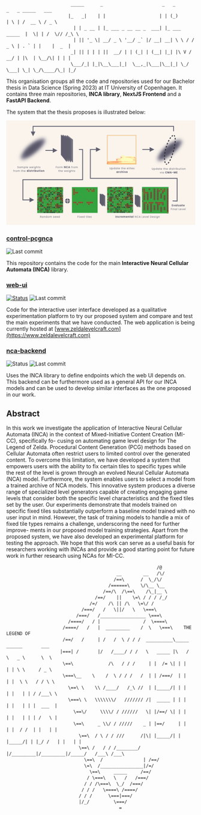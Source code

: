 ```
                        _____      _                      _   _             _   _ _____   ___  
                       |_   _|    | |                    | | (_)           | \ | /  __ \ / _ \ 
                         | | _ __ | |_ ___ _ __ __ _  ___| |_ ___   _____  |  \| | /  \// /_\ \
                         | || '_ \| __/ _ \ '__/ _` |/ __| __| \ \ / / _ \ | . ` | |    |  _  |
                        _| || | | | ||  __/ | | (_| | (__| |_| |\ V /  __/ | |\  | \__/\| | | |
                        \___/_| |_|\__\___|_|  \__,_|\___|\__|_| \_/ \___| \_| \_/\____/\_| |_/                                                       
```
This organisation groups all the code and repositories used for our Bachelor thesis in Data Science (Spring 2023) at IT University of Copenhagen.
It contains three main repositories, **INCA library**, **NextJS Frontend** and a **FastAPI Backend**.

The system that the thesis proposes is illustrated below:
<p align="center">
<img src="https://github.com/Interactive-NCA/control-pcgnca/blob/main/assets/readme/training_overview_short.png" width="600">
</p>

### [control-pcgnca](https://github.com/Interactive-NCA/control-pcgnca/)
![Last commit](https://img.shields.io/github/last-commit/Interactive-NCA/control-pcgnca?style=flat-square)

This repository contains the code for the main **Interactive Neural Cellular Automata (INCA)** library. 

### [web-ui](https://github.com/Interactive-NCA/web-ui) 
[![Status](https://img.shields.io/website?style=flat-square&up_message=online&url=https%3A%2F%2Fwww.zeldalevelcraft.com)](https://www.zeldalevelcraft.com) 
![Last commit](https://img.shields.io/github/last-commit/Interactive-NCA/web-ui?style=flat-square)

Code for the interactive user interface developed as a qualitative experimentation platform to try our proposed system and compare and test the main experiments that we have conducted. The web application is being currently hosted at [www.zeldalevelcraft.com](https://www.zeldalevelcraft.com)

### [nca-backend](https://github.com/Interactive-NCA/nca-backend)
![Status](https://img.shields.io/website?style=flat-square&up_message=online&url=https%3A%2F%2Fnca-backend-rxv2teft2q-ew.a.run.app%2Fdocs) ![Last commit](https://img.shields.io/github/last-commit/Interactive-NCA/nca-backend?style=flat-square)

Uses the INCA library to define endpoints which the web UI depends on. This backend can be furthermore used as a general API for our INCA models
and can be used to develop similar interfaces as the one proposed in our work.

## Abstract 

In this work we investigate the application of Interactive Neural Cellular Automata
(INCA) in the context of Mixed-Initiative Content Creation (MI-CC), specifically fo-
cusing on automating game level design for The Legend of Zelda. Procedural Content
Generation (PCG) methods based on Cellular Automata often restrict users to limited
control over the generated content. To overcome this limitation, we have developed a
system that empowers users with the ability to fix certain tiles to specific types while
the rest of the level is grown through an evolved Neural Cellular Automata (NCA)
model. Furthermore, the system enables users to select a model from a trained archive
of NCA models. This innovative system produces a diverse range of specialized level
generators capable of creating engaging game levels that consider both the specific
level characteristics and the fixed tiles set by the user. Our experiments demonstrate
that models trained on specific fixed tiles substantially outperform a baseline model
trained with no user input in mind. However, the task of training models to handle a
mix of fixed tile types remains a challenge, underscoring the need for further improve-
ments in our proposed model training strategies. Apart from the proposed system, we
have also developed an experimental platform for testing the approach. We hope that
this work can serve as a useful basis for researchers working with INCAs and provide
a good starting point for future work in further research using NCAs for MI-CC.










```
                                                        /@
                                         __        __   /\/
                                        /==\      /  \_/\/   
                                      /======\    \/\__ \__
                                    /==/\  /\==\    /\_|__ \
                                 /==/    ||    \=\ / / / /_/
                               /=/    /\ || /\   \=\/ /     
                            /===/   /   \||/   \   \===\
                          /===/   /_________________ \===\
                       /====/   / |                /  \====\
                     /====/   /   |  _________    /  \   \===\    THE LEGEND OF 
                     /==/   /     | /   /  \ / / /  __________\_____      ______       ___
                    |===| /       |/   /____/ / /   \   _____ |\   /      \   _ \      \  \
                     \==\             /\   / / /     | |  /= \| | |        | | \ \     / _ \
                     \===\__    \    /  \ / / /   /  | | /===/  | |        | |  \ \   / / \ \
                       \==\ \    \\ /____/   /_\ //  | |_____/| | |        | |   | | / /___\ \
                       \===\ \   \\\\\\\/   /////// /|  _____ | | |        | |   | | |  ___  |
                         \==\/     \\\\/ / //////   \| |/==/ \| | |        | |   | | | /   \ |
                         \==\     _ \\/ / /////    _ | |==/     | |        | |  / /  | |   | |
                           \==\  / \ / / ///      /|\| |_____/| | |_____/| | |_/ /   | |   | |
                           \==\ /   / / /________/ |/_________|/_________|/_____/   /___\ /___\
                             \==\  /               | /==/
                             \=\  /________________|/=/   
                               \==\     _____     /==/ 
                              / \===\   \   /   /===/
                             / / /\===\  \_/  /===/
                            / / /   \====\ /====/
                           / / /      \===|===/
                           |/_/         \===/
                                          =

```
